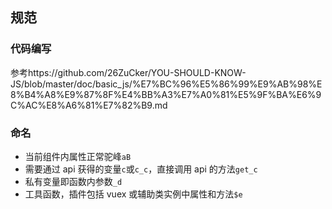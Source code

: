 ## 规范

### 代码编写

参考https://github.com/26ZuCker/YOU-SHOULD-KNOW-JS/blob/master/doc/basic_js/%E7%BC%96%E5%86%99%E9%AB%98%E8%B4%A8%E9%87%8F%E4%BB%A3%E7%A0%81%E5%9F%BA%E6%9C%AC%E8%A6%81%E7%82%B9.md

### 命名

- 当前组件内属性正常驼峰`aB`
- 需要通过 api 获得的变量`c`或`c_c`，直接调用 api 的方法`get_c`
- 私有变量即函数内参数`_d`
- 工具函数，插件包括 vuex 或辅助类实例中属性和方法`$e`
